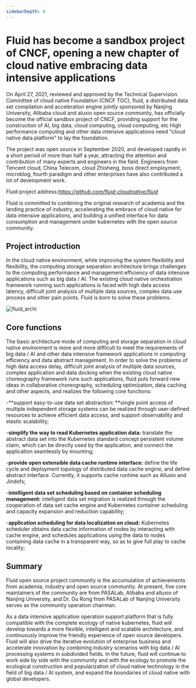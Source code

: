```yaml
---
sidebarDepth: 0
---
```

# Fluid has become a sandbox project of CNCF, opening a new chapter of cloud native embracing data intensive applications

On April 27, 2021, reviewed and approved by the Technical Supervision Committee of cloud native Foundation (CNCF TOC), fluid, a distributed data set compilation and acceleration engine jointly sponsored by Nanjing University, Alibaba cloud and aluxio open source community, has officially become the official sandbox project of CNCF, providing support for the construction of AI, big data, cloud computing, cloud computing, etc High performance computing and other data intensive applications need "cloud native data platform" to lay the foundation.

The project was open source in September 2020, and developed rapidly in a short period of more than half a year, attracting the attention and contribution of many experts and engineers in the field. Engineers from Tencent cloud, China Telecom, cloud Zhisheng, boss direct employment, microblog, fourth paradigm and other enterprises have also contributed a lot of development work.

Fluid project address:*https://github.com/fluid-cloudnative/fluid*

Fluid is committed to combining the original research of academia and the landing practice of industry, accelerating the embrace of cloud native for data intensive applications, and building a unified interface for data consumption and management under kubernetes with the open source community.

## Project introduction

In the cloud native environment, while improving the system flexibility and flexibility, the computing storage separation architecture brings challenges to the computing performance and management efficiency of data intensive applications such as big data / AI. The existing cloud native orchestration framework running such applications is faced with high data access latency, difficult joint analysis of multiple data sources, complex data use process and other pain points. Fluid is born to solve these problems.

![fluid_archi](http://kubeflow.oss-cn-beijing.aliyuncs.com/Static/architecture.png)

## Core functions

The basic architecture mode of computing and storage separation in cloud native environment is more and more difficult to meet the requirements of big data / AI and other data intensive framework applications in computing efficiency and data abstract management. In order to solve the problems of high data access delay, difficult joint analysis of multiple data sources, complex application and data docking when the existing cloud native choreography framework runs such applications, fluid puts forward new ideas in collaborative choreography, scheduling optimization, data caching and other aspects, and realizes the following core functions:

-**support easy-to-use data set abstraction: **single point access of multiple independent storage systems can be realized through user-defined resources to achieve efficient data access, and support observability and elastic scalability;

-**simplify the way to read Kubernetes application data:** translate the abstract data set into the Kubernetes standard concept persistent volume claim, which can be directly used by the application, and connect the application seamlessly by mounting;

-**provide open extensible data cache runtime interface:** define the life cycle and deployment topology of distributed data cache engine, and define abstract interface. Currently, it supports cache runtime such as Alluxio and Jindofs;

-**intelligent data set scheduling based on container scheduling management:** intelligent data set migration is realized through the cooperation of data set cache engine and Kubernetes container scheduling and capacity expansion and reduction capability;

-**application scheduling for data localization on cloud:** Kubernetes scheduler obtains data cache information of nodes by interacting with cache engine, and schedules applications using the data to nodes containing data cache in a transparent way, so as to give full play to cache locality;

## Summary

Fluid open source project community is the accumulation of achievements from academia, industry and open source community. At present, five core maintainers of the community are from PASALab, Alibaba and alluxio of Nanjing University, and Dr. Gu Rong from PASALab of Nanjing University serves as the community operation chairman.

As a data intensive application operation support platform that is fully compatible with the complete ecology of native kubernetes, fluid will develop towards a more flexible, intelligent and scalable architecture, and continuously improve the friendly experience of open source developers. Fluid will also drive the iterative evolution of enterprise business and accelerate innovation by combining industry scenarios with big data / AI processing systems in subdivided fields. In the future, fluid will continue to work side by side with the community and with the ecology to promote the ecological construction and popularization of cloud native technology in the field of big data / AI system, and expand the boundaries of cloud native with global developers.